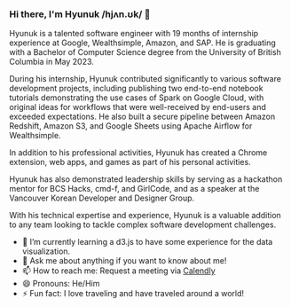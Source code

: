 ### Hi there, I'm Hyunuk /hjʌn.ʊk/ 👋

Hyunuk is a talented software engineer with 19 months of internship experience at Google, Wealthsimple, Amazon, and SAP. He is graduating with a Bachelor of Computer Science degree from the University of British Columbia in May 2023.

During his internship, Hyunuk contributed significantly to various software development projects, including publishing two end-to-end notebook tutorials demonstrating the use cases of Spark on Google Cloud, with original ideas for workflows that were well-received by end-users and exceeded expectations. He also built a secure pipeline between Amazon Redshift, Amazon S3, and Google Sheets using Apache Airflow for Wealthsimple.

In addition to his professional activities, Hyunuk has created a Chrome extension, web apps, and games as part of his personal activities.

Hyunuk has also demonstrated leadership skills by serving as a hackathon mentor for BCS Hacks, cmd-f, and GirlCode, and as a speaker at the Vancouver Korean Developer and Designer Group.

With his technical expertise and experience, Hyunuk is a valuable addition to any team looking to tackle complex software development challenges.

- 🌱 I’m currently learning a d3.js to have some experience for the data visualization.
- 💬 Ask me about anything if you want to know about me!
- 📫 How to reach me: Request a meeting via [Calendly](https://calendly.com/dev-hyunuk)
- 😄 Pronouns: He/Him
- ⚡ Fun fact: I love traveling and have traveled around a world!
